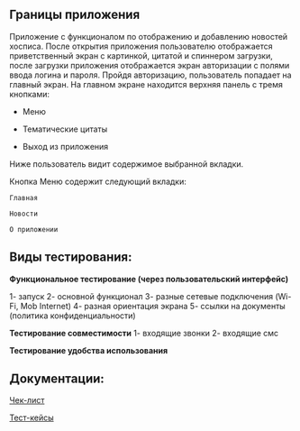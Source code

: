 ## Границы приложения

Приложение с функционалом по отображению и добавлению новостей хосписа.
После открытия приложения пользователю отображается приветственный экран с картинкой, цитатой и спиннером загрузки, после загрузки приложения отображается экран авторизации с полями ввода логина и пароля.
Пройдя авторизацию, пользователь попадает на главный экран. На главном экране находится верхняя панель с тремя кнопками:

-	Меню 

-	Тематические цитаты 

-	Выход из приложения 

Ниже пользователь видит содержимое выбранной вкладки.

Кнопка Меню содержит следующий вкладки:

	Главная

	Новости

    О приложении

## Виды тестирования:

**Функциональное тестирование (через пользовательский интерфейс)**

1- запуск
2- основной функционал
3- разные сетевые подключения (Wi-Fi, Mob Internet)
4- разная ориентация экрана
5- ссылки на документы (политика конфиденциальности)

**Тестирование совместимости**
1- входящие звонки
2- входящие смс

**Тестирование удобства использования**


## Документации:

 [Чек-лист](https://docs.google.com/spreadsheets/d/1whxyzizG90666BAUjL6eL32vfHZtG0e06Zu91SHmM0M/edit?usp=sharing)

 [Тест-кейсы]()


